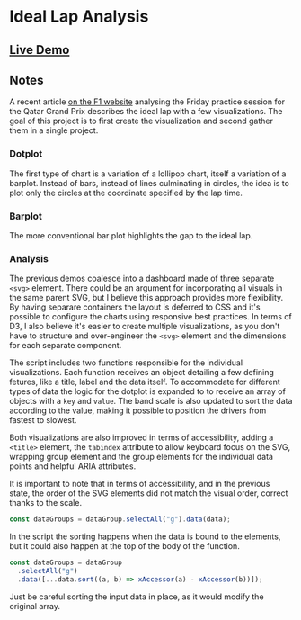 # Ideal Lap Analysis

## [Live Demo](https://codepen.io/borntofrappe/pen/YzxMKXj)

## Notes

A recent article [on the F1 website](https://www.formula1.com/en/latest/article.5-things-we-learned-from-friday-practice-at-the-qatar-grand-prix.77yVf82ZjGfBNa5SnBCi5B.html) analysing the Friday practice session for the Qatar Grand Prix describes the ideal lap with a few visualizations. The goal of this project is to first create the visualization and second gather them in a single project.

### Dotplot

The first type of chart is a variation of a lollipop chart, itself a variation of a barplot. Instead of bars, instead of lines culminating in circles, the idea is to plot only the circles at the coordinate specified by the lap time.

### Barplot

The more conventional bar plot highlights the gap to the ideal lap.

### Analysis

The previous demos coalesce into a dashboard made of three separate `<svg>` element. There could be an argument for incorporating all visuals in the same parent SVG, but I believe this approach provides more flexibility. By having separare containers the layout is deferred to CSS and it's possible to configure the charts using responsive best practices. In terms of D3, I also believe it's easier to create multiple visualizations, as you don't have to structure and over-engineer the `<svg>` element and the dimensions for each separate component.

The script includes two functions responsible for the individual visualizations. Each function receives an object detailing a few defining fetures, like a title, label and the data itself. To accommodate for different types of data the logic for the dotplot is expanded to to receive an array of objects with a `key` and `value`. The band scale is also updated to sort the data according to the value, making it possible to position the drivers from fastest to slowest.

Both visualizations are also improved in terms of accessibility, adding a `<title>` element, the `tabindex` attribute to allow keyboard focus on the SVG, wrapping group element and the group elements for the individual data points and helpful ARIA attributes.

It is important to note that in terms of accessibility, and in the previous state, the order of the SVG elements did not match the visual order, correct thanks to the scale.

```js
const dataGroups = dataGroup.selectAll("g").data(data);
```

In the script the sorting happens when the data is bound to the elements, but it could also happen at the top of the body of the function.

```js
const dataGroups = dataGroup
  .selectAll("g")
  .data([...data.sort((a, b) => xAccessor(a) - xAccessor(b))]);
```

Just be careful sorting the input data in place, as it would modify the original array.
